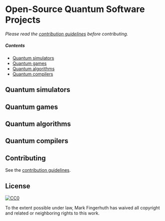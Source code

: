 # Open-Source Quantum Software Projects

*Please read the [contribution guidelines](CONTRIBUTING.md#readme) before contributing.*

##### Contents
- [Quantum simulators](#qsimulators)
- [Quantum games](#qgames)
- [Quantum algorithms](#qalgorithms)
- [Quantum compilers](#qcompilers)

## Quantum simulators

## Quantum games

## Quantum algorithms

## Quantum compilers

## Contributing
See the [contribution guidelines](CONTRIBUTING.md/#readme).

## License
[![CC0](http://mirrors.creativecommons.org/presskit/buttons/88x31/svg/cc-zero.svg)](https://creativecommons.org/publicdomain/zero/1.0/)

To the extent possible under law, Mark Fingerhuth has waived all copyright and related or neighboring rights to this work.